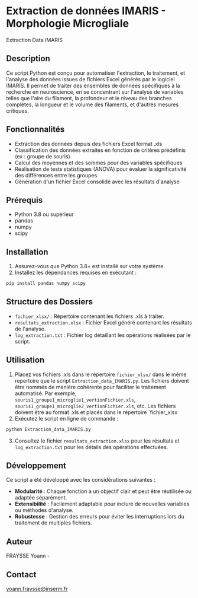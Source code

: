 # Extraction de données IMARIS - Morphologie Microgliale

Extraction Data IMARIS

## Description

Ce script Python est conçu pour automatiser l'extraction, le traitement, et l'analyse des données issues de fichiers Excel générés par le logiciel IMARIS. Il permet de traiter des ensembles de données spécifiques à la recherche en neuroscience, en se concentrant sur l'analyse de variables telles que l'aire du filament, la profondeur et le niveau des branches complètes, la longueur et le volume des filaments, et d'autres mesures critiques.

## Fonctionnalités

- Extraction des données depuis des fichiers Excel format .xls
- Classification des données extraites en fonction de critères prédéfinis (ex : groupe de souris)
- Calcul des moyennes et des sommes pour des variables spécifiques
- Réalisation de tests statistiques (ANOVA) pour évaluer la significativité des différences entre les groupes
- Génération d'un fichier Excel consolidé avec les résultats d'analyse

## Prérequis

- Python 3.8 ou supérieur
- pandas
- numpy
- scipy

## Installation

1. Assurez-vous que Python 3.8+ est installé sur votre système.
2. Installez les dépendances requises en exécutant :

```bash
pip install pandas numpy scipy
```

## Structure des Dossiers

- `fichier_xlsx/` : Répertoire contenant les fichiers .xls à traiter.
- `resultats_extraction.xlsx` : Fichier Excel généré contenant les résultats de l'analyse.
- `log_extraction.txt` : Fichier log détaillant les opérations réalisées par le script.

## Utilisation

1. Placez vos fichiers .xls dans le répertoire `fichier_xlsx/` dans le même repertoire que le script `Extraction_data_IMARIS.py`. Les fichiers doivent être nommés de manière cohérente pour faciliter le traitement automatisé. Par exemple, `souris1_groupe1_microglie1_vertionFichier.xls`, `souris1_groupe1_microglie2_vertionFichier.xls`, etc. Les fichiers doivent être au format .xls et placés dans le répertoire `fichier_xlsx
2. Exécutez le script en ligne de commande :

```bash
python Extraction_data_IMARIS.py
```

3. Consultez le fichier `resultats_extraction.xlsx` pour les résultats et `log_extraction.txt` pour les détails des opérations effectuées.

## Développement

Ce script a été développé avec les considérations suivantes :

- **Modularité** : Chaque fonction a un objectif clair et peut être réutilisée ou adaptée séparément.
- **Extensibilité** : Facilement adaptable pour inclure de nouvelles variables ou méthodes d'analyse.
- **Robustesse** : Gestion des erreurs pour éviter les interruptions lors du traitement de multiples fichiers.

## Auteur

FRAYSSE Yoann -

## Contact

yoann.fraysse@inserm.fr
